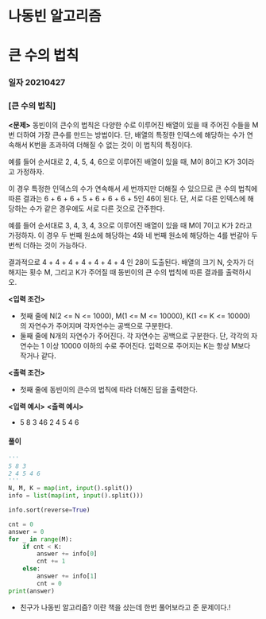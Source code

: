 # 나동빈 알고리즘

# 큰 수의 법칙

### 일자 20210427

### [큰 수의 법칙]

**<문제>**
동빈이의 큰수의 법칙은 다양한 수로 이루어진 배열이 있을 때 주어진 수들을 M번 더하여 가장 큰수를 만드는 방법이다. 단, 배열의 특정한 인덱스에 해당하는 수가 연속해서 K번을 초과하여 더해질 수 없는 것이 이 법칙의 특징이다.

예를 들어 순서대로 2, 4, 5, 4, 6으로 이루어진 배열이 있을 때, M이 8이고 K가 3이라고 가정하자.

이 경우 특정한 인덱스의 수가 연속해서 세 번까지만 더해질 수 있으므로 큰 수의 법칙에 따른 결과는 6 + 6 + 6 + 5 + 6 + 6 + 6 + 5인 46이 된다. 단, 서로 다른 인덱스에 해당하는 수가 같은 경우에도 서로 다른 것으로 간주한다.

예를 들어 순서대로 3, 4, 3, 4, 3으로 이루어진 배열이 있을 때 M이 7이고 K가 2라고 가정하자. 이 경우 두 번째 원소에 해당하는 4와 네 번째 원소에 해당하는 4를 번갈아 두 번씩 더하는 것이 가능하다.

결과적으로 4 + 4 + 4 + 4 + 4 + 4 + 4 인 28이 도출된다.
배열의 크기 N, 숫자가 더해지는 횟수 M, 그리고 K가 주어질 때 동빈이의 큰 수의 법칙에 따른 결과를 출력하시오.

**<입력 조건>**

- 첫째 줄에 N(2 <= N <= 1000), M(1 <= M <= 10000), K(1 <= K <= 10000) 의 자연수가 주어지며 각자연수는 공백으로 구분한다.
- 둘째 줄에 N개의 자연수가 주어진다. 각 자연수는 공백으로 구분한다.
  단, 각각의 자연수는 1 이상 10000 이하의 수로 주어진다.
  입력으로 주어지는 K는 항상 M보다 작거나 같다.

**<출력 조건>**

- 첫째 줄에 동빈이의 큰수의 법칙에 따라 더해진 답을 출력한다.

**<입력 예시>**                                       **<출력 예시>**

- 5 8 3                                            46
  2 4 5 4 6

#### 풀이

```python
'''
5 8 3
2 4 5 4 6
'''
N, M, K = map(int, input().split())
info = list(map(int, input().split()))

info.sort(reverse=True)

cnt = 0
answer = 0
for _ in range(M):
    if cnt < K:
        answer += info[0]
        cnt += 1
    else:
        answer += info[1]
        cnt = 0
print(answer)
```

- 친구가 나동빈 알고리즘? 이란 책을 샀는데 한번 풀어보라고 준 문제이다.!